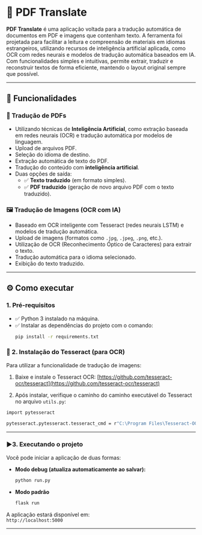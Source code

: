# 📄 PDF Translate

**PDF Translate** é uma aplicação voltada para a tradução automática de documentos em PDF e imagens que contenham texto. A ferramenta foi projetada para facilitar a leitura e compreensão de materiais em idiomas estrangeiros, utilizando recursos de inteligência artificial aplicada, como OCR com redes neurais e modelos de tradução automática baseados em IA. Com funcionalidades simples e intuitivas, permite extrair, traduzir e reconstruir textos de forma eficiente, mantendo o layout original sempre que possível.

---

## 🚀 Funcionalidades

### 📝 Tradução de PDFs
- Utilizando técnicas de **Inteligência Artificial**, como extração baseada em redes neurais (OCR) e tradução automática por modelos de linguagem.
- Upload de arquivos PDF.
- Seleção do idioma de destino.
- Extração automática de texto do PDF.
- Tradução do conteúdo com **inteligência artificial**.
- Duas opções de saída:
  - ✅ **Texto traduzido** (em formato simples).
  - ✅ **PDF traduzido** (geração de novo arquivo PDF com o texto traduzido).

### 🖼️ Tradução de Imagens (OCR com IA)
- Baseado em OCR inteligente com Tesseract (redes neurais LSTM) e modelos de tradução automática.
- Upload de imagens (formatos como `.jpg`, `.jpeg`, `.png`, etc.).
- Utilização de OCR (Reconhecimento Óptico de Caracteres) para extrair o texto.
- Tradução automática para o idioma selecionado.
- Exibição do texto traduzido.

---

## ⚙️ Como executar

### 1. Pré-requisitos

- ✅ Python 3 instalado na máquina.
- ✅ Instalar as dependências do projeto com o comando:
  ```bash
  pip install -r requirements.txt
  ```

### 🔧 2. Instalação do Tesseract (para OCR)

Para utilizar a funcionalidade de tradução de imagens:

1. Baixe e instale o Tesseract OCR: [https://github.com/tesseract-ocr/tesseract](https://github.com/tesseract-ocr/tesseract)

2. Após instalar, verifique o caminho do caminho executável do Tesseract no arquivo `utils.py`:

  ```bash
  import pytesseract
  
  pytesseract.pytesseract.tesseract_cmd = r"C:\Program Files\Tesseract-OCR\tesseract.exe"
  
  ```

---

### ▶3. Executando o projeto

Você pode iniciar a aplicação de duas formas:

- **Modo debug (atualiza automaticamente ao salvar):**
  ```bash
  python run.py
  ```


- **Modo padrão**
  ```bash
  flask run
  ```

A aplicação estará disponível em:  
`http://localhost:5000`

---
